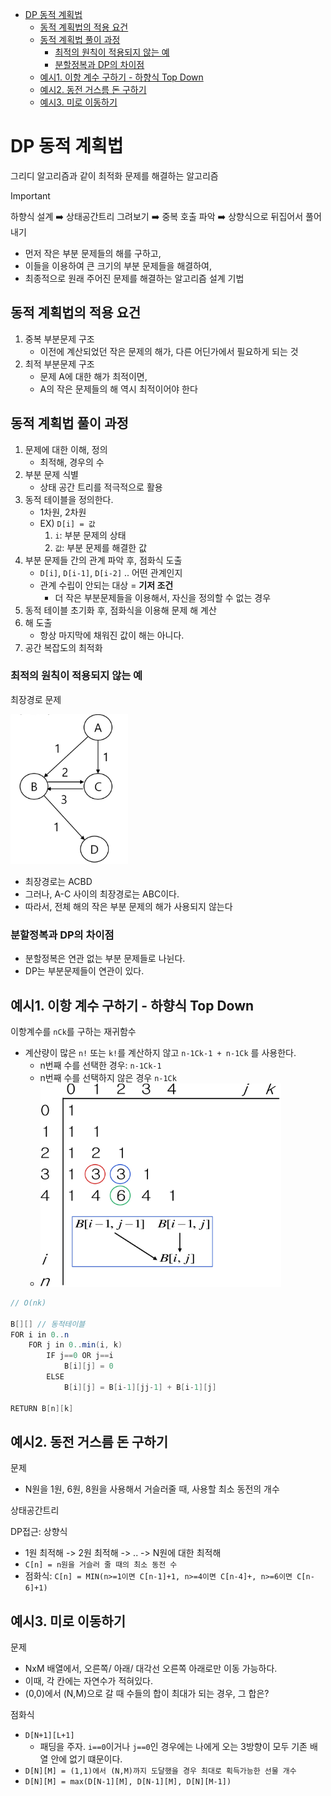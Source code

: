 - [DP 동적 계획법](#dp-동적-계획법)
  - [동적 계획법의 적용 요건](#동적-계획법의-적용-요건)
  - [동적 계획법 풀이 과정](#동적-계획법-풀이-과정)
    - [최적의 원칙이 적용되지 않는 예](#최적의-원칙이-적용되지-않는-예)
    - [분할정복과 DP의 차이점](#분할정복과-dp의-차이점)
  - [예시1. 이항 계수 구하기 - 하향식 Top Down](#예시1-이항-계수-구하기---하향식-top-down)
  - [예시2. 동전 거스름 돈 구하기](#예시2-동전-거스름-돈-구하기)
  - [예시3. 미로 이동하기](#예시3-미로-이동하기)

# DP 동적 계획법

그리디 알고리즘과 같이 최적화 문제를 해결하는 알고리즘

> [!important]
> 하향식 설계 ➡️ 상태공간트리 그려보기 ➡️ 중복 호출 파악 ➡️ 상향식으로 뒤집어서 풀어내기

- 먼저 작은 부분 문제들의 해를 구하고,
- 이들을 이용하여 큰 크기의 부분 문제들을 해결하여,
- 최종적으로 원래 주어진 문제를 해결하는 알고리즘 설계 기법

## 동적 계획법의 적용 요건

1. 중복 부분문제 구조
   - 이전에 계산되었던 작은 문제의 해가, 다른 어딘가에서 필요하게 되는 것
2. 최적 부분문제 구조
   - 문제 A에 대한 해가 최적이면,
   - A의 작은 문제들의 해 역시 최적이어야 한다

## 동적 계획법 풀이 과정

1. 문제에 대한 이해, 정의
   - 최적해, 경우의 수
2. 부분 문제 식별
   - 상태 공간 트리를 적극적으로 활용
3. 동적 테이블을 정의한다.
   - 1차원, 2차원
   - EX) `D[i] = 값`
     1. `i`: 부분 문제의 상태
     2. `값`: 부분 문제를 해결한 값
4. 부분 문제들 간의 관계 파악 후, 점화식 도출
   - `D[i]`, `D[i-1]`, `D[i-2]` .. 어떤 관계인지
   - 관계 수립이 안되는 대상 = **기저 조건**
     - 더 작은 부분문제들을 이용해서, 자신을 정의할 수 없는 경우
5. 동적 테이블 초기화 후, 점화식을 이용해 문제 해 계산
6. 해 도출
   - 항상 마지막에 채워진 값이 해는 아니다.
7. 공간 복잡도의 최적화

### 최적의 원칙이 적용되지 않는 예

최장경로 문제

![alt text](img/image-4.png)

- 최장경로는 ACBD
- 그러나, A-C 사이의 최장경로는 ABC이다.
- 따라서, 전체 해의 작은 부분 문제의 해가 사용되지 않는다

### 분할정복과 DP의 차이점

- 분할정복은 연관 없는 부분 문제들로 나뉜다.
- DP는 부분문제들이 연관이 있다.

## 예시1. 이항 계수 구하기 - 하향식 Top Down

이항계수를 `nCk`를 구하는 재귀함수

- 계산량이 많은 `n!` 또는 `k!`를 계산하지 않고 `n-1Ck-1 + n-1Ck` 를 사용한다.
  - n번째 수를 선택한 경우: `n-1Ck-1`
  - n번째 수를 선택하지 않은 경우 `n-1Ck`
  - ![alt text](image-5.png)

```java
// O(nk)

B[][] // 동적테이블
FOR i in 0..n
    FOR j in 0..min(i, k)
        IF j==0 OR j==i
            B[i][j] = 0
        ELSE
            B[i][j] = B[i-1][jj-1] + B[i-1][j]

RETURN B[n][k]
```

## 예시2. 동전 거스름 돈 구하기

문제

- N원을 1원, 6원, 8원을 사용해서 거슬러줄 때, 사용할 최소 동전의 개수

상태공간트리

DP접근: 상향식

- 1원 최적해 -> 2원 최적해 -> .. -> N원에 대한 최적해
- `C[n] = n원을 거슬러 줄 때의 최소 동전 수`
- 점화식: `C[n] = MIN(n>=1이면 C[n-1]+1, n>=4이면 C[n-4]+, n>=6이면 C[n-6]+1)`

## 예시3. 미로 이동하기

문제

- NxM 배열에서, 오른쪽/ 아래/ 대각선 오른쪽 아래로만 이동 가능하다.
- 이때, 각 칸에는 자연수가 적혀있다.
- (0,0)에서 (N,M)으로 갈 때 수들의 합이 최대가 되는 경우, 그 합은?

점화식

- `D[N+1][L+1]`
  - 패딩을 주자. `i==0`이거나 `j==0`인 경우에는 나에게 오는 3방향이 모두 기존 배열 안에 없기 떄문이다.
- `D[N][M] = (1,1)에서 (N,M)까지 도달했을 경우 최대로 획득가능한 선물 개수`
- `D[N][M] = max(D[N-1][M], D[N-1][M], D[N][M-1])`
